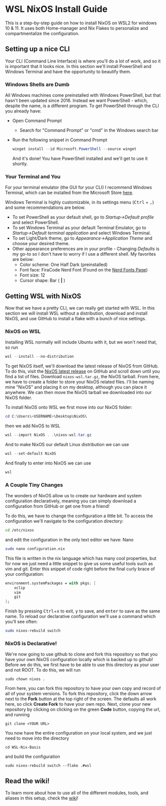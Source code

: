 # WSL NixOS Install Guide

This is a step-by-step guide on how to install NixOS on WSL2 for windows 10 & 11. It uses both Home-manager and Nix Flakes to personalize and compartmentalize the configuration.

## Setting up a nice CLI

Your CLI (Command Line Interface) is where you'll do a lot of work, and so it is important that it looks nice. In this section we'll install PowerShell and Windows Terminal and have the opportunity to beautify them.

### Windows Shells are Dumb

All Windows machines come preinstalled with Windows PowerShell, but that hasn't been updated since 2016. Instead we want PowerShell - which, despite the name, is a different program. To get PowerShell through the CLI you already have:

- Open Command Prompt
  
  - Search for "Command Prompt" or "cmd" in the Windows search bar

- Run the following snippet in Command Prompt
  
  ```powershell
  winget install --id Microsoft.PowerShell --source winget
  ```
  
  And it's done! You have PowerShell installed and we'll get to use it shortly.

### Your Terminal and You

For your terminal emulator (the GUI for your CLI) I recommend Windows Terminal, which can be installed from the Microsoft Store [here](https://apps.microsoft.com/detail/9n0dx20hk701).

Windows Terminal is highly customizable, in its settings menu (<kbd>Ctrl</kbd> + <kbd>,</kbd>) and some recommendations are below.

- To set PowerShell as your default shell, go to *Startup&rarr;Default profile* and select PowerShell.
- To set Windows Terminal as your default Terminal Emulator, go to *Startup&rarr;Default terminal application* and select Windows Terminal.
- To set Light/Dark theme, go to *Appearance&rarr;Application Theme* and choose your desired theme.
- Other appearance preferences are in your profile - Changing *Defaults* is my go-to so I don't have to worry if I use a different shell. My favorites are below:
  - Color scheme: One Half Dark (preinstalled)
  - Font face: FiraCode Nerd Font (Found on the [Nerd Fonts Page](https://www.nerdfonts.com/font-downloads))
  - Font size: 12
  - Cursor shape: Bar ( **|** )

## Getting WSL with NixOS

Now that we have a pretty CLI, we can really get started with WSL. In this section we will install WSL without a distribution, download and install NixOS, and use GitHub to install a flake with a bunch of nice settings.

### NixOS on WSL

Installing WSL normally will include Ubuntu with it, but we won't need that, so run

```powershell
wsl --install --no-distribution
```

To get NixOS itself, we'll download the latest release of NixOS from GitHub. To do this, visit the [NixOS latest release](https://github.com/nix-community/NixOS-WSL/releases/latest) on GitHub and scroll down until you find a list of files. Download `nixos-wsl.tar.gz`, the NixOS tarball.
From here, we have to create a folder to store your NixOS related files. I'll be naming mine "NixOS" and placing it on my desktop, although you can place it anywhere. We can then move the NixOS tarball we downloaded into our NixOS folder.

To install NixOS onto WSL we first move into our NixOS folder:

```powershell
cd C:\Users\<USERNAME>\Desktop\NixOS\
```

then we add NixOS to WSL

```powershell
wsl --import NixOS . .\nixos-wsl.tar.gz
```

And to make NixOS our default Linux distribution we can use

```powershell
wsl --set-default NixOS
```

And finally to enter into NixOS we can use

```powershell
wsl
```

### A Couple Tiny Changes

The wonders of NixOS allow us to create our hardware and system configuration declaratively, meaning you can simply download a configuration from GitHub or get one from a friend!

To do this, we have to change the configuration a little bit. To access the configuration we'll navigate to the configuration directory:

```bash
cd /etc/nixos
```

and edit the configuration in the only text editor we have: Nano

```bash
sudo nano configuration.nix
```

This file is written in the nix language which has many cool properties, but for now we just need a little snippet to give us some useful tools such as vim and git. Enter this snippet of code right before the final curly brace of your configuration:

```nix
environment.systemPackages = with pkgs; [
    xclip
    vim
    git
];
```

Finish by pressing <kbd>Ctrl</kbd>+<kbd>x</kbd> to exit, <kbd>y</kbd> to save, and <kbd>enter</kbd> to save as the same name.
To reload our declarative configuration we'll use a command which you'll see often:

```bash
sudo nixos-rebuild switch
```

### NixOS is Declarative!

We're now going to use github to clone and fork this repository so that you have your own NixOS configuration locally which is backed up to github! Before we do this, we first have to be able to use this directory as your user and not ROOT. To do this, we will run

```
sudo chown nixos .
```

From here, you can fork this repository to have your own copy and record of all of your system versions. To fork this repository, click the down arrow next to the **Fork** button at the top right of the screen. The defaults all work here, so click **Create Fork** to have your own repo. Next, clone your new repository by clicking on clicking on the green **Code** button, copying the url, and running

```
git clone <YOUR URL>
```

You now have the entire configuration on your local system, and we just need to move into the directory

```
cd WSL-Nix-Basis
```

and build the configuration

```
sudo nixos-rebuild switch --flake .#wsl
```

## Read the wiki!

To learn more about how to use all of the different modules, tools, and aliases in this setup, check the [wiki](https://github.com/Jonas-Carew/WSL-Nix-Basis/wiki)!
